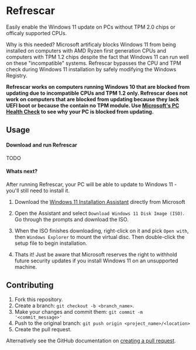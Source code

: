 # Refrescar
Easily enable the Windows 11 update on PCs without TPM 2.0 chips or officaly supported CPUs.

Why is this needed? Microsoft artificaly blocks Windows 11 from being installed on computers with AMD Ryzen first generation CPUs and computers with TPM 1.2 chips  despite the fact that Windows 11 can run well on these "incompatible" systems. Refrescar bypasses the CPU and TPM check during Windows 11 installation by safely modifying the Windows Registry.

**Refrescar works on computers running Windows 10 that are blocked from updating due to incompatible CPUs and TPM 1.2 only. Refrescar does not work on computers that are blocked from updating because they lack UEFI boot or because the contain no TPM module. Use [Microsoft's PC Health Check](https://aka.ms/GetPCHealthCheckApp) to see why your PC is blocked from updating.**
## Usage

#### Download and run Refrescar
TODO

#### Whats next?
After running Refrescar, your PC will be able to update to Windows 11 - you'll still need to install it. 

1. Download the [Windows 11 Installation Assistant](https://www.microsoft.com/en-us/software-download/windows11) directly from Microsoft

2. Open the Assistant and select `Download Windows 11 Disk Image (ISO)`. Go through the prompts and download the ISO. 

3. When the ISO finishes downloading, right-click on it and pick `Open with`, then `Windows Explorer` to mount the virtual disc.  Then double-click the setup file to begin installation.

4. Thats it! Just be aware that Microsoft reserves the right to withhold future security updates if you install Windows 11 on an unsupported machine. 
 
## Contributing
1. Fork this repository.
2. Create a branch: `git checkout -b <branch_name>`.
3. Make your changes and commit them: `git commit -m '<commit_message>'`
4. Push to the original branch: `git push origin <project_name>/<location>`
5. Create the pull request.

Alternatively see the GitHub documentation on [creating a pull request](https://help.github.com/en/github/collaborating-with-issues-and-pull-requests/creating-a-pull-request).
